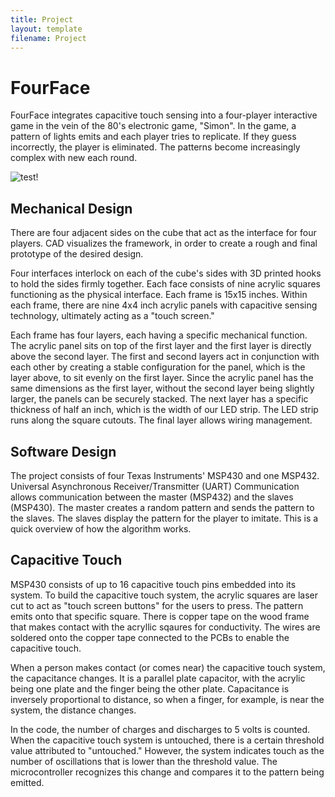 ```yaml
---
title: Project
layout: template
filename: Project
--- 
```


# FourFace 
FourFace integrates capacitive touch sensing into a four-player interactive game in the vein of the 80's electronic game, "Simon". In the game, a pattern of lights emits and each player tries to replicate. If they guess incorrectly, the player is eliminated. The patterns become increasingly complex with new each round.   

![test!](https://github.com/pmackle/EE-Emerge-2020-FourFace/blob/master/Documentation/Photos/pic.png?raw=true)

## Mechanical Design

There are four adjacent sides on the cube that act as the interface for four players. CAD visualizes the framework, in order to create a rough and final prototype of the desired design.

Four interfaces interlock on each of the cube's sides with 3D printed hooks to hold the sides firmly together. Each face consists of nine acrylic squares functioning as the physical interface. Each frame is 15x15 inches. Within each frame, there are nine 4x4 inch acrylic panels with capacitive sensing technology, ultimately acting as a "touch screen."

Each frame has four layers, each having a specific mechanical function. The acrylic panel sits on top of the first layer and the first layer is directly above the second layer. The first and second layers act in conjunction with each other by creating a stable configuration for the panel, which is the layer above, to sit evenly on the first layer. Since the acrylic panel has the same dimensions as the first layer, without the second layer being slightly larger, the panels can be securely stacked. The next layer has a specific thickness of half an inch, which is the width of our LED strip. The LED strip runs along the square cutouts. The final layer allows wiring management.

## Software Design 

The project consists of four Texas Instruments' MSP430 and one MSP432. Universal Asynchronous Receiver/Transmitter (UART) Communication allows communication between the master (MSP432) and the slaves (MSP430). The master creates a random pattern and sends the pattern to the slaves. The slaves display the pattern for the player to imitate. This is a quick overview of how the algorithm works.

## Capacitive Touch

MSP430 consists of up to 16 capacitive touch pins embedded into its system. To build the capacitive touch system, the acrylic squares are laser cut to act as "touch screen buttons" for the users to press. The pattern emits onto that specific square. There is copper tape on the wood frame that makes contact with the acryllic sqaures for conductivity. The wires are soldered onto the copper tape connected to the PCBs to enable the capacitive touch. 

When a person makes contact (or comes near) the capacitive touch system, the capacitance changes. It is a parallel plate capacitor, with the acrylic being one plate and the finger being the other plate. Capacitance is inversely proportional to distance, so when a finger, for example, is near the system, the distance changes.

In the code, the number of charges and discharges to 5 volts is counted. When the capacitive touch system is untouched, there is a certain threshold value attributed to "untouched." However, the system indicates touch as the number of oscillations that is lower than the threshold value. The microcontroller recognizes this change and compares it to the pattern being emitted.
